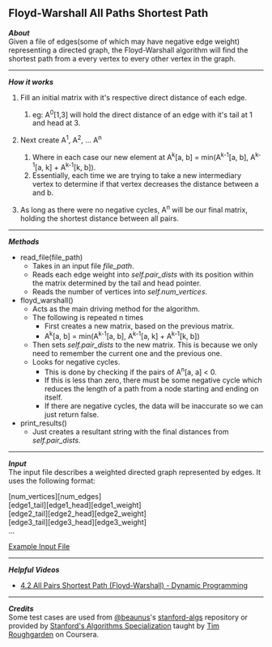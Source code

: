 ## Floyd-Warshall All Paths Shortest Path  
_**About**_  
Given a file of edges(some of which may have negative edge weight) representing a directed graph, the Floyd-Warshall algorithm will find the shortest path from a every vertex to every other vertex in the graph.  

---  

_**How it works**_  
1. Fill an initial matrix with it's respective direct distance of each edge.  
    1. eg: A<sup>0</sup>\[1,3\]  will hold the direct distance of an edge with it's tail at 1 and head at 3.  

1. Next create A<sup>1</sup>, A<sup>2</sup>, ... A<sup>n</sup>
    1. Where in each case our new element at A<sup>k</sup>\[a, b\] = min(A<sup>k-1</sup>\[a, b\], A<sup>k-1</sup>\[a, k\] + A<sup>k-1</sup>\[k, b\]).  
    1. Essentially, each time we are trying to take a new intermediary vertex to determine if that vertex decreases the distance between a and b.  

1. As long as there were no negative cycles, A<sup>n</sup> will be our final matrix, holding the shortest distance between all pairs.  

---  

_**Methods**_  
- read\_file(file\_path)
    - Takes in an input file _file\_path_.  
    - Reads each edge weight into _self.pair\_dists_ with its position within the matrix determined by the tail and head pointer.  
    - Reads the number of vertices into _self.num\_vertices_.  
- floyd\_warshall()  
    - Acts as the main driving method for the algorithm.  
    - The following is repeated n times
        - First creates a new matrix, based on the previous matrix.  
        - A<sup>k</sup>\[a, b\] = min(A<sup>k-1</sup>\[a, b\], A<sup>k-1</sup>\[a, k\] + A<sup>k-1</sup>\[k, b\])  
    - Then sets _self.pair\_dists_ to the new matrix. This is because we only need to remember the current one and the previous one.  
    - Looks for negative cycles.  
        - This is done by checking if the pairs of A<sup>n</sup>\[a, a\] < 0.  
        - If this is less than zero, there must be some negative cycle which reduces the length of a path from a node starting and ending on itself.  
        - If there are negative cycles, the data will be inaccurate so we can just return false.  
- print\_results()  
    - Just creates a resultant string with the final distances from _self.pair_dists_.  
        
---  

_**Input**_  
The input file describes a weighted directed graph represented by edges. It uses the following format:  

\[num_vertices\]\[num_edges\]  
\[edge1_tail\]\[edge1_head\]\[edge1_weight\]  
\[edge2_tail\]\[edge2_head\]\[edge2_weight\]  
\[edge3_tail\]\[edge3_head\]\[edge3_weight\]  
...  

[Example Input File]( https://github.com/keshprad/Algorithms/blob/master/FloydWarshallShortestPath/testCases/test1.txt )  

---  

_**Helpful Videos**_
- [4.2 All Pairs Shortest Path (Floyd-Warshall) - Dynamic Programming]( https://www.youtube.com/watch?v=oNI0rf2P9gE )

---  

_**Credits**_  
Some test cases are used from [@beaunus]( https://github.com/beaunus )'s [stanford-algs]( https://github.com/beaunus/stanford-algs ) repository or provided by [Stanford's Algorithms Specialization]( https://www.coursera.org/specializations/algorithms ) taught by [Tim Roughgarden]( https://www.linkedin.com/in/tim-roughgarden-1a594855 ) on Coursera.  
